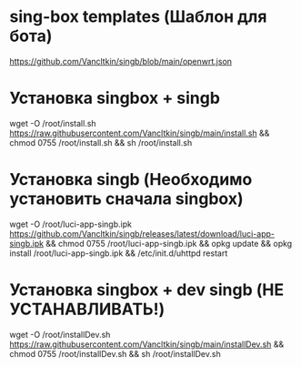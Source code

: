 # sing-box templates (Шаблон для бота)

https://github.com/Vancltkin/singb/blob/main/openwrt.json

# Установка singbox + singb
wget -O /root/install.sh https://raw.githubusercontent.com/Vancltkin/singb/main/install.sh && chmod 0755 /root/install.sh && sh /root/install.sh


# Установка singb (Необходимо установить сначала singbox)
wget -O  /root/luci-app-singb.ipk https://github.com/Vancltkin/singb/releases/latest/download/luci-app-singb.ipk && chmod 0755 /root/luci-app-singb.ipk && opkg update && opkg install /root/luci-app-singb.ipk && /etc/init.d/uhttpd restart


# Установка singbox + dev singb (НЕ УСТАНАВЛИВАТЬ!)
wget -O /root/installDev.sh https://raw.githubusercontent.com/Vancltkin/singb/main/installDev.sh && chmod 0755 /root/installDev.sh && sh /root/installDev.sh
